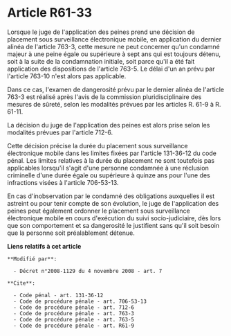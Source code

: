 # Article R61-33

Lorsque le juge de l'application des peines prend une décision de placement sous surveillance électronique mobile, en
application du dernier alinéa de l'article 763-3, cette mesure ne peut concerner qu'un condamné majeur à une peine égale ou
supérieure à sept ans qui est toujours détenu, soit à la suite de la condamnation initiale, soit parce qu'il a été fait
application des dispositions de l'article 763-5. Le délai d'un an prévu par l'article 763-10 n'est alors pas applicable. 

Dans ce cas, l'examen de dangerosité prévu par le dernier alinéa de l'article 763-3 est réalisé après l'avis de la commission
pluridisciplinaire des mesures de sûreté, selon les modalités prévues par les articles R. 61-9 à R. 61-11. 

La décision du juge de l'application des peines est alors prise selon les modalités prévues par l'article 712-6. 

Cette décision précise la durée du placement sous surveillance électronique mobile dans les limites fixées par l'article
131-36-12 du code pénal. Les limites relatives à la durée du placement ne sont toutefois pas applicables lorsqu'il s'agit
d'une personne condamnée à une réclusion criminelle d'une durée égale ou supérieure à quinze ans pour l'une des infractions
visées à l'article 706-53-13.

En cas d'inobservation par le condamné des obligations auxquelles il est astreint ou pour tenir compte de son évolution, le
juge de l'application des peines peut également ordonner le placement sous surveillance électronique mobile en cours
d'exécution du suivi socio-judiciaire, dès lors que son comportement et sa dangerosité le justifient sans qu'il soit besoin
que la personne soit préalablement détenue.

**Liens relatifs à cet article**

	**Modifié par**:

	  - Décret n°2008-1129 du 4 novembre 2008 - art. 7

	**Cite**:

	  - Code pénal - art. 131-36-12
	  - Code de procédure pénale - art. 706-53-13
	  - Code de procédure pénale - art. 712-6
	  - Code de procédure pénale - art. 763-3
	  - Code de procédure pénale - art. 763-5
	  - Code de procédure pénale - art. R61-9
